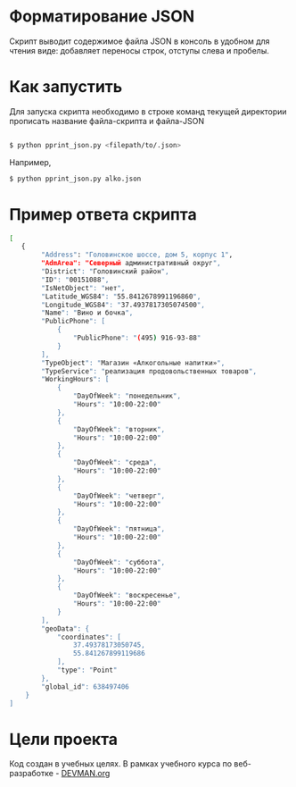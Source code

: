 # Форматирование JSON

Скрипт выводит содержимое файла JSON в консоль в удобном для чтения виде: добавляет переносы строк, отступы слева и пробелы.

# Как запустить

Для запуска скрипта необходимо в строке команд текущей директории прописать название файла-скрипта и файла-JSON

```bash

$ python pprint_json.py <filepath/to/.json>
```
Например, 
```bash
$ python pprint_json.py alko.json
```

# Пример ответа скрипта
```bash
[
   {
        "Address": "Головинское шоссе, дом 5, корпус 1",
        "AdmArea": "Северный административный округ",
        "District": "Головинский район",
        "ID": "00151088",
        "IsNetObject": "нет",
        "Latitude_WGS84": "55.8412678991196860",
        "Longitude_WGS84": "37.4937817305074500",
        "Name": "Вино и бочка",
        "PublicPhone": [
            {
                "PublicPhone": "(495) 916-93-88"
            }
        ],
        "TypeObject": "Магазин «Алкогольные напитки»",
        "TypeService": "реализация продовольственных товаров",
        "WorkingHours": [
            {
                "DayOfWeek": "понедельник",
                "Hours": "10:00-22:00"
            },
            {
                "DayOfWeek": "вторник",
                "Hours": "10:00-22:00"
            },
            {
                "DayOfWeek": "среда",
                "Hours": "10:00-22:00"
            },
            {
                "DayOfWeek": "четверг",
                "Hours": "10:00-22:00"
            },
            {
                "DayOfWeek": "пятница",
                "Hours": "10:00-22:00"
            },
            {
                "DayOfWeek": "суббота",
                "Hours": "10:00-22:00"
            },
            {
                "DayOfWeek": "воскресенье",
                "Hours": "10:00-22:00"
            }
        ],
        "geoData": {
            "coordinates": [
                37.49378173050745,
                55.841267899119686
            ],
            "type": "Point"
        },
        "global_id": 638497406
    }
]
``` 

# Цели проекта

Код создан в учебных целях. В рамках учебного курса по веб-разработке  - [DEVMAN.org](https://devman.org)
